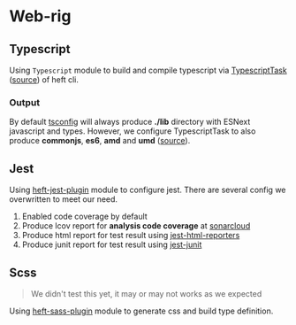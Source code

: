 # Web-rig

## Typescript

Using `Typescript` module to build and compile typescript
via [TypescriptTask][h-ts-pg] ([source][h-ts-pg-gh]) of heft cli.

### Output

By default [tsconfig][tsconfig] will always produce **./lib** directory with
ESNext javascript and types. However, we configure TypescriptTask
to also produce **commonjs**, **es6**, **amd**
and **umd** ([source][ts-config]).

## Jest

Using [heft-jest-plugin][h-j-pg] module to configure jest.
There are several config we overwritten to meet our need.

1. Enabled code coverage by default
2. Produce lcov report for **analysis code coverage** at [sonarcloud][sonarcloud]
3. Produce html report for test result using [jest-html-reporters][j-html-npm]
4. Produce junit report for test result using [jest-junit][j-junit-npm]

## Scss

> We didn't test this yet, it may or may not works as we expected

Using [heft-sass-plugin][h-scss-pg] module to generate css and
build type definition.

<!-- Links -->

[sonarcloud]: https://sonarcloud.io/

[h-ts-pg]: https://rushstack.io/pages/heft_tasks/typescript/
[h-j-pg]: https://rushstack.io/pages/heft_tasks/jest/
[h-scss-pg]: https://rushstack.io/pages/heft_tasks/sass-typings/

[h-ts-pg-gh]: https://github.com/microsoft/rushstack/tree/576d198/apps/heft/src/plugins/TypeScriptPlugin

[j-html-npm]: https://www.npmjs.com/package/jest-html-reporters
[j-junit-npm]: https://www.npmjs.com/package/jest-junit

[tsconfig]: /packages/node-rig/profiles/default/tsconfig.base.json
[ts-config]: /packages/node-rig/profiles/default/config/typescript.json
